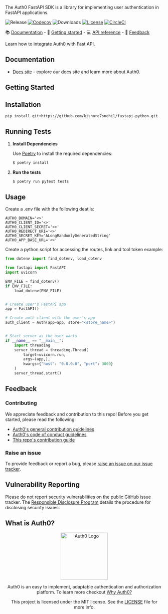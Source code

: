 The Auth0 FastAPI SDK is a library for implementing user authentication in FastAPI applications.

![Release](https://img.shields.io/pypi/v/auth0-python)
[![Codecov](https://img.shields.io/codecov/c/github/auth0/auth0-python)](https://codecov.io/gh/auth0/auth0-python)
![Downloads](https://img.shields.io/pypi/dw/auth0-python)
[![License](https://img.shields.io/:license-MIT-blue.svg?style=flat)](https://opensource.org/licenses/MIT)
[![CircleCI](https://img.shields.io/circleci/build/github/auth0/auth0-python)](https://circleci.com/gh/auth0/auth0-python)

<div>
📚 <a href="#documentation">Documentation</a> - 🚀 <a href="#getting-started">Getting started</a> - 💻 <a href="#api-reference">API reference</a> - 💬 <a href="#feedback">Feedback</a>
</div>


Learn how to integrate Auth0 with Fast API.
## Documentation
- [Docs site](https://www.auth0.com/docs) - explore our docs site and learn more about Auth0.


## Getting Started

## Installation

```bash
pip install git+https://github.com/kishore7snehil/fastapi-python.git
```

## Running Tests

1. **Install Dependencies**

   Use [Poetry](https://python-poetry.org/) to install the required dependencies:

   ```sh
   $ poetry install
   ```

2. **Run the tests**

   ```sh
   $ poetry run pytest tests
   ```

## Usage

Create a .env file with the following deatils:

```
AUTH0_DOMAIN='<>'
AUTH0_CLIENT_ID='<>'
AUTH0_CLIENT_SECRET='<>'
AUTH0_REDIRECT_URI='<>'
AUTH0_SECRET_KEY='ALongRandomlyGeneratedString'
AUTH0_APP_BASE_URL='<>'
```

Create a python script for accessing the routes, link and tool token example:

```python
from dotenv import find_dotenv, load_dotenv

from fastapi import FastAPI
import uvicorn

ENV_FILE = find_dotenv()
if ENV_FILE:
    load_dotenv(ENV_FILE)


# Create user's FastAPI app
app = FastAPI()

# Create auth client with the user's app
auth_client = Auth(app=app, store="<store_name>")


# Start server as the user wants
if __name__ == "__main__":
    import threading
    server_thread = threading.Thread(
        target=uvicorn.run,
        args=(app,),
        kwargs={"host": "0.0.0.0", "port": 3000}
    )
    server_thread.start()
```

## Feedback

### Contributing

We appreciate feedback and contribution to this repo! Before you get started, please read the following:

- [Auth0's general contribution guidelines](https://github.com/auth0/open-source-template/blob/master/GENERAL-CONTRIBUTING.md)
- [Auth0's code of conduct guidelines](https://github.com/auth0/auth0-server-js/blob/main/CODE-OF-CONDUCT.md)
- [This repo's contribution guide](./CONTRIBUTING.md)

### Raise an issue

To provide feedback or report a bug, please [raise an issue on our issue tracker](https://github.com/auth0/auth0-server-js/issues).

## Vulnerability Reporting

Please do not report security vulnerabilities on the public GitHub issue tracker. The [Responsible Disclosure Program](https://auth0.com/responsible-disclosure-policy) details the procedure for disclosing security issues.

## What is Auth0?

<p align="center">
  <picture>
    <source media="(prefers-color-scheme: dark)" srcset="https://cdn.auth0.com/website/sdks/logos/auth0_dark_mode.png" width="150">
    <source media="(prefers-color-scheme: light)" srcset="https://cdn.auth0.com/website/sdks/logos/auth0_light_mode.png" width="150">
    <img alt="Auth0 Logo" src="https://cdn.auth0.com/website/sdks/logos/auth0_light_mode.png" width="150">
  </picture>
</p>
<p align="center">
  Auth0 is an easy to implement, adaptable authentication and authorization platform. To learn more checkout <a href="https://auth0.com/why-auth0">Why Auth0?</a>
</p>
<p align="center">
  This project is licensed under the MIT license. See the <a href="https://github.com/auth0/auth0-server-js/blob/main/packages/auth0-fastify/LICENSE"> LICENSE</a> file for more info.
</p>